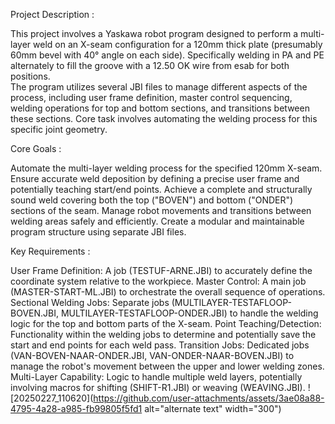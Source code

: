 

Project Description :

This project involves a Yaskawa robot program designed to perform a multi-layer weld on an X-seam configuration for a 120mm thick plate (presumably 60mm bevel with 40° angle on each side). 
Specifically welding in PA and PE alternately to fill the groove with a 12.50 OK wire from esab for both positions.  
The program utilizes several JBI files to manage different aspects of the process, including user frame definition, master control sequencing, welding operations for top and bottom sections, and transitions between these sections.
Core task involves automating the welding process for this specific joint geometry.

Core Goals :

Automate the multi-layer welding process for the specified 120mm X-seam.
Ensure accurate weld deposition by defining a precise user frame and potentially teaching start/end points.
Achieve a complete and structurally sound weld covering both the top ("BOVEN") and bottom ("ONDER") sections of the seam.
Manage robot movements and transitions between welding areas safely and efficiently.
Create a modular and maintainable program structure using separate JBI files.

Key Requirements :

User Frame Definition: A job (TESTUF-ARNE.JBI) to accurately define the coordinate system relative to the workpiece.
Master Control: A main job (MASTER-START-ML.JBI) to orchestrate the overall sequence of operations.
Sectional Welding Jobs: Separate jobs (MULTILAYER-TESTAFLOOP-BOVEN.JBI, MULTILAYER-TESTAFLOOP-ONDER.JBI) to handle the welding logic for the top and bottom parts of the X-seam.
Point Teaching/Detection: Functionality within the welding jobs to determine and potentially save the start and end points for each weld pass.
Transition Jobs: Dedicated jobs (VAN-BOVEN-NAAR-ONDER.JBI, VAN-ONDER-NAAR-BOVEN.JBI) to manage the robot's movement between the upper and lower welding zones.
Multi-Layer Capability: Logic to handle multiple weld layers, potentially involving macros for shifting (SHIFT-R1.JBI) or weaving (WEAVING.JBI).
![20250227_110620](https://github.com/user-attachments/assets/3ae08a88-4795-4a28-a985-fb99805f5fd1 alt="alternate text" width="300")
